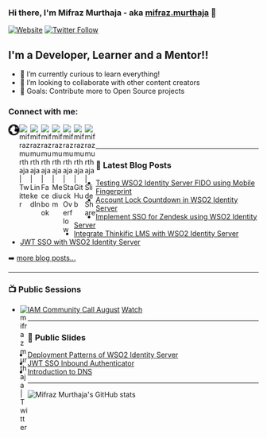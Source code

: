### Hi there, I'm Mifraz Murthaja - aka [mifraz.murthaja](https://mifraz.murthaja.com/) 👋

[![Website](https://img.shields.io/website?label=mifraz.murthaja&style=for-the-badge&url=https%3A%2F%2Fmifraz.murthaja.com)](https://mifraz.murthaja.com/)
[![Twitter Follow](https://img.shields.io/twitter/follow/mifrazmurthaja?color=1DA1F2&logo=twitter&style=for-the-badge)](https://twitter.com/intent/follow?screen_name=mifrazmurthaja)

## I'm a Developer, Learner and  a Mentor!!

- 🌱 I’m currently curious to learn everything!
- 👯 I’m looking to collaborate with other content creators
- 🥅 Goals: Contribute more to Open Source projects

### Connect with me:

[<img align="left" alt="mifrazmurthaja" width="22px" src="https://raw.githubusercontent.com/iconic/open-iconic/master/svg/globe.svg" />](https://mifraz.murthaja.com/)
[<img align="left" alt="mifrazmurthaja | Twitter" width="22px" src="https://cdn.jsdelivr.net/npm/simple-icons@v3/icons/twitter.svg" />](https://twitter.com/mifrazmurthaja)
[<img align="left" alt="mifrazmurthaja | LinkedIn" width="22px" src="https://cdn.jsdelivr.net/npm/simple-icons@v3/icons/linkedin.svg" />](https://www.linkedin.com/in/mifrazmurthaja/)
[<img align="left" alt="mifrazmurthaja | Facebook" width="22px" src="https://cdn.jsdelivr.net/npm/simple-icons@3.13.0/icons/facebook.svg" />](https://www.facebook.com/mifrazmurthaja/)
[<img align="left" alt="mifrazmurthaja | Medium" width="22px" src="https://cdn.jsdelivr.net/npm/simple-icons@3.13.0/icons/medium.svg" />](https://mifrazmurthaja.medium.com/)
[<img align="left" alt="mifrazmurthaja | Stack Overflow" width="22px" src="https://cdn.jsdelivr.net/npm/simple-icons@3.13.0/icons/stackoverflow.svg" />](https://stackoverflow.com/users/8725706/mifrazmurthaja)
[<img align="left" alt="mifrazmurthaja | GitHub" width="22px" src="https://cdn.jsdelivr.net/npm/simple-icons@3.13.0/icons/github.svg" />](https://github.com/mifrazmurthaja)
[<img align="left" alt="mifrazmurthaja | SlideShare" width="22px" src="https://cdn.jsdelivr.net/npm/simple-icons@3.13.0/icons/slideshare.svg" />](https://www.slideshare.net/MifrazMurthaja)

<br />
<br />

---

### 📕 Latest Blog Posts

<!-- BLOG-POST-LIST:START -->
- [Testing WSO2 Identity Server FIDO using Mobile Fingerprint](https://mifrazmurthaja.medium.com/testing-wso2-identity-server-fido-using-mobile-fingerprint-668692fdeecd?source=rss-171d8e0afdf2------2)
- [Account Lock Countdown in WSO2 Identity Server](https://mifrazmurthaja.medium.com/account-lock-countdown-in-wso2-identity-server-4d468ad2fe30?source=rss-171d8e0afdf2------2)
- [Implement SSO for Zendesk using WSO2 Identity Server](https://mifrazmurthaja.medium.com/implement-sso-for-zendesk-using-wso2-identity-server-a32148313e5c?source=rss-171d8e0afdf2------2)
- [Integrate Thinkific LMS with WSO2 Identity Server](https://mifrazmurthaja.medium.com/integrate-thinkific-lms-with-wso2-identity-server-53017f59bbff?source=rss-171d8e0afdf2------2)
- [JWT SSO with WSO2 Identity Server](https://mifrazmurthaja.medium.com/jwt-sso-with-wso2-identity-server-cf486ffba1bf?source=rss-171d8e0afdf2------2)
<!-- BLOG-POST-LIST:END -->

➡️ [more blog posts...](https://mifrazmurthaja.medium.com/)

---

### 📺 Public Sessions

- [IAM Community Call August](https://github.com/wso2/is-community-call/blob/master/27082021.md)
    <img align="left" alt="mifrazmurthaja | Twitter" width="15px" src="https://cdn.jsdelivr.net/npm/simple-icons@3.13.0/icons/youtube.svg" /> [Watch](https://www.youtube.com/watch?v=SS7CeSK2ZFw)

---

### 📔 Public Slides
- [Deployment Patterns of WSO2 Identity Server](https://www.slideshare.net/MifrazMurthaja/deployment-patterns-of-wso2-identity-server)
- [JWT SSO Inbound Authenticator](https://www.slideshare.net/MifrazMurthaja/jwt-sso-inbound-authenticator-250073088)
- [Introduction to DNS](https://www.slideshare.net/MifrazMurthaja/introduction-to-dns-250073101)

---

![Mifraz Murthaja's GitHub stats](https://github-readme-stats.vercel.app/api?username=anuraghazra&count_private=true&hide_border=true)
